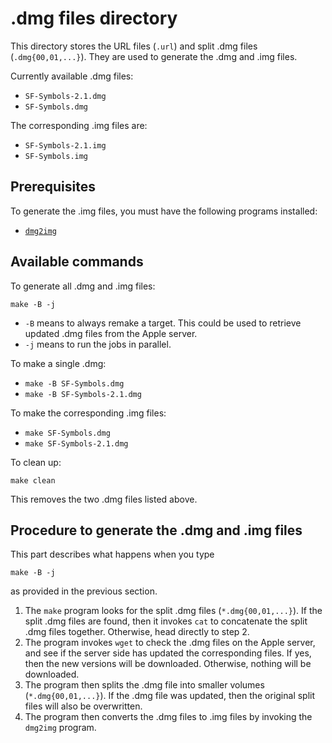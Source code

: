 # .dmg files directory
This directory stores the URL files (`.url`) and split .dmg files (`.dmg{00,01,...}`). They are used to generate the .dmg and .img files.

Currently available .dmg files:
* `SF-Symbols-2.1.dmg`
* `SF-Symbols.dmg`

The corresponding .img files are:
* `SF-Symbols-2.1.img`
* `SF-Symbols.img`

## Prerequisites
To generate the .img files, you must have the following programs installed:
* [`dmg2img`](http://vu1tur.eu.org/tools/)

## Available commands
To generate all .dmg and .img files:
```shell
make -B -j
```
* `-B` means to always remake a target. This could be used to retrieve updated .dmg files from the Apple server.
* `-j` means to run the jobs in parallel.

To make a single .dmg:
* `make -B SF-Symbols.dmg`
* `make -B SF-Symbols-2.1.dmg`

To make the corresponding .img files:
* `make SF-Symbols.dmg`
* `make SF-Symbols-2.1.dmg`

To clean up:
```shell
make clean
```
This removes the two .dmg files listed above.

## Procedure to generate the .dmg and .img files
This part describes what happens when you type
```shell
make -B -j
```
as provided in the previous section.

1. The `make` program looks for the split .dmg files (`*.dmg{00,01,...}`). If the split .dmg files are found, then it invokes `cat` to concatenate the split .dmg files together. Otherwise, head directly to step 2.
2. The program invokes `wget` to check the .dmg files on the Apple server, and see if the server side has updated the corresponding files. If yes, then the new versions will be downloaded. Otherwise, nothing will be downloaded.
3. The program then splits the .dmg file into smaller volumes (`*.dmg{00,01,...}`). If the .dmg file was updated, then the original split files will also be overwritten.
4. The program then converts the .dmg files to .img files by invoking the `dmg2img` program.